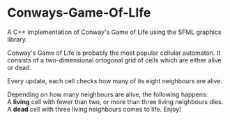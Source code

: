 # Conways-Game-Of-LIfe

A C++ implementation of Conway's Game of Life using the SFML graphics library.

Conway's Game of Life is probably the most popular cellular automaton. It consists of a two-dimensional ortogonal grid of cells which are either alive or dead.

Every update, each cell checks how many of its eight neighbours are alive.

Depending on how many neighbours are alive, the following happens:  
A **living** cell with fewer than two, or more than three living neighbours dies.
A **dead** cell with three living neighbours comes to life.
Enjoy!
